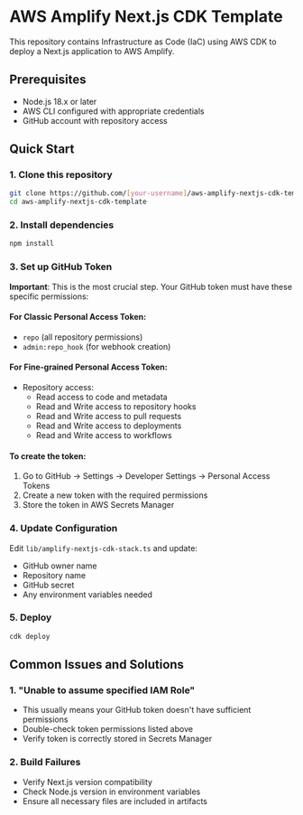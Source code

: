 # AWS Amplify Next.js CDK Template

This repository contains Infrastructure as Code (IaC) using AWS CDK to deploy a Next.js application to AWS Amplify.

## Prerequisites

- Node.js 18.x or later
- AWS CLI configured with appropriate credentials
- GitHub account with repository access

## Quick Start

### 1. Clone this repository

```bash
git clone https://github.com/[your-username]/aws-amplify-nextjs-cdk-template.git
cd aws-amplify-nextjs-cdk-template
```

### 2. Install dependencies

```bash
npm install
```

### 3. Set up GitHub Token

**Important**: This is the most crucial step. Your GitHub token must have these specific permissions:

#### For Classic Personal Access Token:

- `repo` (all repository permissions)
- `admin:repo_hook` (for webhook creation)

#### For Fine-grained Personal Access Token:

- Repository access:
  - Read access to code and metadata
  - Read and Write access to repository hooks
  - Read and Write access to pull requests
  - Read and Write access to deployments
  - Read and Write access to workflows

#### To create the token:

1. Go to GitHub -> Settings -> Developer Settings -> Personal Access Tokens
2. Create a new token with the required permissions
3. Store the token in AWS Secrets Manager

### 4. Update Configuration

Edit `lib/amplify-nextjs-cdk-stack.ts` and update:

- GitHub owner name
- Repository name
- GitHub secret
- Any environment variables needed

### 5. Deploy

```bash
cdk deploy
```

## Common Issues and Solutions

### 1. "Unable to assume specified IAM Role"

- This usually means your GitHub token doesn't have sufficient permissions
- Double-check token permissions listed above
- Verify token is correctly stored in Secrets Manager

### 2. Build Failures

- Verify Next.js version compatibility
- Check Node.js version in environment variables
- Ensure all necessary files are included in artifacts
